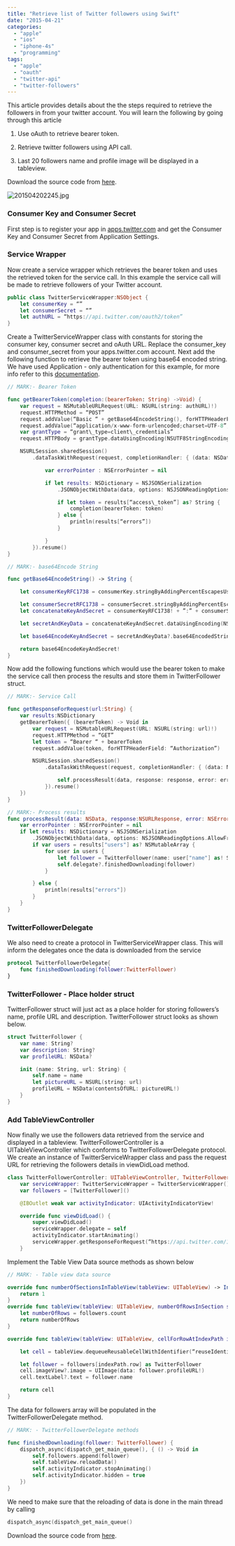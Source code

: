 ```yaml
---
title: "Retrieve list of Twitter followers using Swift"
date: "2015-04-21"
categories: 
  - "apple"
  - "ios"
  - "iphone-4s"
  - "programming"
tags: 
  - "apple"
  - "oauth"
  - "twitter-api"
  - "twitter-followers"
---
```


This article provides details about the the steps required to retrieve the followers in from your twitter account. You will learn the following by going through this article

1. Use oAuth to retrieve bearer token.

3. Retrieve twitter followers using API call.

5. Last 20 followers name and profile image will be displayed in a tableview.

Download the source code from [here](https://github.com/rshankras/SwiftDemo).

![201504202245.jpg](/assets/images/201504202245.jpg)

### Consumer Key and Consumer Secret

First step is to register your app in [apps.twitter.com](https://apps.twitter.com) and get the Consumer Key and Consumer Secret from Application Settings.

### Service Wrapper

Now create a service wrapper which retrieves the bearer token and uses the retrieved token for the service call. In this example the service call will be made to retrieve followers of your Twitter account.  

```swift
public class TwitterServiceWrapper:NSObject { 
    let consumerKey = “” 
    let consumerSecret = “” 
    let authURL = “https://api.twitter.com/oauth2/token” 
}
```

Create a TwitterServiceWrapper class with constants for storing the consumer key, consumer secret and oAuth URL. Replace the consumer\_key and consumer\_secret from your apps.twitter.com account. Next add the following function to retrieve the bearer token using base64 encoded string. We have used Application - only authentication for this example, for more info refer to this [documentation](https://dev.twitter.com/oauth/application-only).  

```swift
// MARK:- Bearer Token

func getBearerToken(completion:(bearerToken: String) ->Void) { 
    var request = NSMutableURLRequest(URL: NSURL(string: authURL)!) 
    request.HTTPMethod = “POST” 
    request.addValue(“Basic “ + getBase64EncodeString(), forHTTPHeaderField: “Authorization”) 
    request.addValue(“application/x-www-form-urlencoded;charset=UTF-8”, forHTTPHeaderField: “Content-Type”) 
    var grantType = “grant\_type=client\_credentials” 
    request.HTTPBody = grantType.dataUsingEncoding(NSUTF8StringEncoding, allowLossyConversion: true)

    NSURLSession.sharedSession() 
        .dataTaskWithRequest(request, completionHandler: { (data: NSData!, response:NSURLResponse!, error: NSError!) -> Void in

            var errorPointer : NSErrorPointer = nil

            if let results: NSDictionary = NSJSONSerialization 
                .JSONObjectWithData(data, options: NSJSONReadingOptions.AllowFragments , error: errorPointer) as? NSDictionary {

                if let token = results[“access\_token”] as? String { 
                    completion(bearerToken: token) 
                } else { 
                    println(results[“errors”]) 
                }

            }
        }).resume() 
}

// MARK:- base64Encode String

func getBase64EncodeString() -> String {

    let consumerKeyRFC1738 = consumerKey.stringByAddingPercentEscapesUsingEncoding(NSASCIIStringEncoding)

    let consumerSecretRFC1738 = consumerSecret.stringByAddingPercentEscapesUsingEncoding(NSASCIIStringEncoding) 
    let concatenateKeyAndSecret = consumerKeyRFC1738! + ”:” + consumerSecretRFC1738!

    let secretAndKeyData = concatenateKeyAndSecret.dataUsingEncoding(NSASCIIStringEncoding, allowLossyConversion: true)

    let base64EncodeKeyAndSecret = secretAndKeyData?.base64EncodedStringWithOptions(NSDataBase64EncodingOptions.allZeros)

    return base64EncodeKeyAndSecret! 
}
```

Now add the following functions which would use the bearer token to make the service call then process the results and store them in TwitterFollower struct.  

```swift
// MARK:- Service Call

func getResponseForRequest(url:String) { 
    var results:NSDictionary 
    getBearerToken({ (bearerToken) -> Void in 
        var request = NSMutableURLRequest(URL: NSURL(string: url)!) 
        request.HTTPMethod = “GET” 
        let token = “Bearer “ + bearerToken 
        request.addValue(token, forHTTPHeaderField: “Authorization”)

        NSURLSession.sharedSession() 
            .dataTaskWithRequest(request, completionHandler: { (data: NSData!, response:NSURLResponse!, error: NSError!) -> Void in

                self.processResult(data, response: response, error: error) 
            }).resume() 
    }) 
}

// MARK:- Process results 
func processResult(data: NSData, response:NSURLResponse, error: NSError?) { 
    var errorPointer : NSErrorPointer = nil 
    if let results: NSDictionary = NSJSONSerialization 
        .JSONObjectWithData(data, options: NSJSONReadingOptions.AllowFragments , error: errorPointer) as? NSDictionary { 
        if var users = results["users"] as? NSMutableArray { 
            for user in users { 
                let follower = TwitterFollower(name: user["name"] as! String, url: user["profile\_image\_url"] as! String) 
                self.delegate?.finishedDownloading(follower) 
            }

        } else { 
            println(results["errors"]) 
        } 
    } 
}
```

### TwitterFollowerDelegate

We also need to create a protocol in TwitterServiceWrapper class. This will inform the delegates once the data is downloaded from the service

```swift
protocol TwitterFollowerDelegate{
    func finishedDownloading(follower:TwitterFollower) 
}
```

  

### TwitterFollower - Place holder struct

TwitterFollower struct will just act as a place holder for storing followers’s name, profile URL and description. TwitterFollower struct looks as shown below.

```swift
struct TwitterFollower { 
    var name: String? 
    var description: String? 
    var profileURL: NSData?

    init (name: String, url: String) { 
        self.name = name 
        let pictureURL = NSURL(string: url) 
        profileURL = NSData(contentsOfURL: pictureURL!) 
    } 
}
```

### Add TableViewController

Now finally we use the followers data retrieved from the service and displayed in a tableview. TwitterFollowerController is a UITableViewController which conforms to TwitterFollowerDelegate protocol. We create an instance of TwitterServiceWrapper class and pass the request URL for retrieving the followers details in viewDidLoad method.  

```swift
class TwitterFollowerController: UITableViewController, TwitterFollowerDelegate { 
    var serviceWrapper: TwitterServiceWrapper = TwitterServiceWrapper() 
    var followers = [TwitterFollower]()

    @IBOutlet weak var activityIndicator: UIActivityIndicatorView!

    override func viewDidLoad() { 
        super.viewDidLoad() 
        serviceWrapper.delegate = self 
        activityIndicator.startAnimating() 
        serviceWrapper.getResponseForRequest(“https://api.twitter.com/1.1/followers/list.json? screen\_name=rshankra&amp;skip\_status=true&amp;include\_user\_entities=false”) 
    }
```

Implement the Table View Data source methods as shown below  

```swift
// MARK: - Table view data source

override func numberOfSectionsInTableView(tableView: UITableView) -> Int { 
    return 1 
} 
override func tableView(tableView: UITableView, numberOfRowsInSection section: Int) -> Int { 
    let numberOfRows = followers.count 
    return numberOfRows 
}

override func tableView(tableView: UITableView, cellForRowAtIndexPath indexPath: NSIndexPath) -> UITableViewCell {

    let cell = tableView.dequeueReusableCellWithIdentifier(“reuseIdentifier”, forIndexPath: indexPath) as! UITableViewCell

    let follower = followers[indexPath.row] as TwitterFollower 
    cell.imageView?.image = UIImage(data: follower.profileURL!) 
    cell.textLabel?.text = follower.name

    return cell 
}
```

The data for followers array will be populated in the TwitterFollowerDelegate method.

```swift
// MARK: - TwitterFollowerDelegate methods

func finishedDownloading(follower: TwitterFollower) { 
    dispatch_async(dispatch_get_main_queue(), { () -> Void in 
        self.followers.append(follower) 
        self.tableView.reloadData() 
        self.activityIndicator.stopAnimating() 
        self.activityIndicator.hidden = true 
    }) 
}
```

We need to make sure that the reloading of data is done in the main thread by calling

```swift
dispatch_async(dispatch_get_main_queue()
```

Download the source code from [here](https://github.com/rshankras/SwiftDemo).
